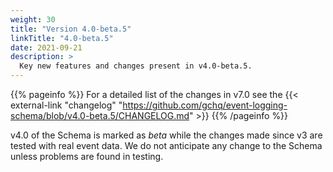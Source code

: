```yaml
---
weight: 30
title: "Version 4.0-beta.5"
linkTitle: "4.0-beta.5"
date: 2021-09-21
description: >
  Key new features and changes present in v4.0-beta.5.
---
```


{{% pageinfo %}}
For a detailed list of the changes in v7.0 see the {{< external-link "changelog" "https://github.com/gchq/event-logging-schema/blob/v4.0-beta.5/CHANGELOG.md" >}} 
{{% /pageinfo %}}

v4.0 of the Schema is marked as _beta_ while the changes made since v3 are tested with real event data.
We do not anticipate any change to the Schema unless problems are found in testing.
